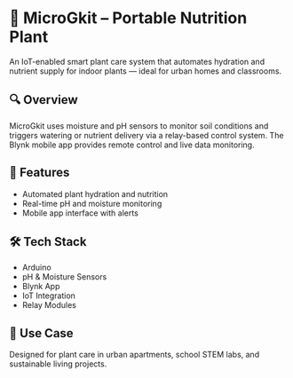# 🌿 MicroGkit – Portable Nutrition Plant

An IoT-enabled smart plant care system that automates hydration and nutrient supply for indoor plants — ideal for urban homes and classrooms.

## 🔍 Overview
MicroGkit uses moisture and pH sensors to monitor soil conditions and triggers watering or nutrient delivery via a relay-based control system. The Blynk mobile app provides remote control and live data monitoring.

## 🚀 Features
- Automated plant hydration and nutrition
- Real-time pH and moisture monitoring
- Mobile app interface with alerts

## 🛠 Tech Stack
- Arduino  
- pH & Moisture Sensors  
- Blynk App  
- IoT Integration  
- Relay Modules

## 🌱 Use Case
Designed for plant care in urban apartments, school STEM labs, and sustainable living projects.


